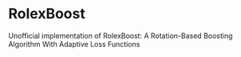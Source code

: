 # RolexBoost
Unofficial implementation of RolexBoost: A Rotation-Based Boosting Algorithm With Adaptive Loss Functions
